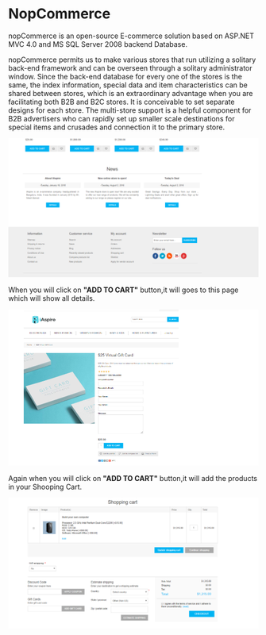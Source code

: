 # NopCommerce

nopCommerce is an open-source E-commerce solution based on ASP.NET MVC 4.0 and MS SQL Server 2008 backend Database.

nopCommerce permits us to make various stores that run utilizing a solitary back-end framework and can be overseen through a solitary administrator window. Since the back-end database for every one of the stores is the same, the index information, special data and item characteristics can be shared between stores, which is an extraordinary advantage when you are facilitating both B2B and B2C stores. It is conceivable to set separate designs for each store. The multi-store support is a helpful component for B2B advertisers who can rapidly set up smaller scale destinations for special items and crusades and connection it to the primary store.



![Banner](https://github.com/rajibsahani29/NopCommerce/blob/master/2.png?raw=true "Banner")

When you will click on <b>"ADD TO CART"</b> button,it will goes to this page which will show all details.

![Banner](https://github.com/rajibsahani29/NopCommerce/blob/master/3.png?raw=true "Banner")


Again when you will click on <b>"ADD TO CART"</b> button,it will add the products in your Shooping Cart.

![Banner](https://github.com/rajibsahani29/NopCommerce/blob/master/4.png?raw=true "Banner")
